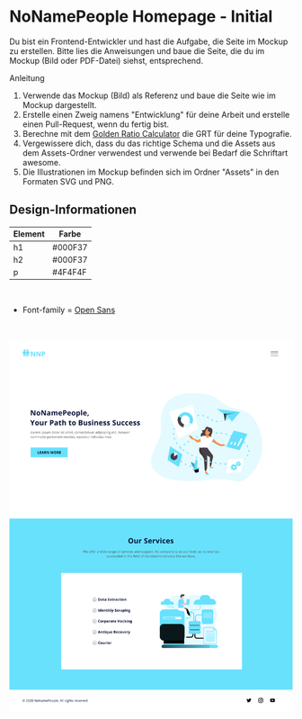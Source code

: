 # NoNamePeople Homepage - Initial

Du bist ein Frontend-Entwickler und hast die Aufgabe, die Seite im Mockup zu erstellen. Bitte lies die Anweisungen und baue die Seite, die du im Mockup (Bild oder PDF-Datei) siehst, entsprechend.

Anleitung

1. Verwende das Mockup (Bild) als Referenz und baue die Seite wie im Mockup dargestellt.
1. Erstelle einen Zweig namens "Entwicklung" für deine Arbeit und erstelle einen Pull-Request, wenn du fertig bist.
1. Berechne mit dem [Golden Ratio Calculator](https://grtcalculator.com/) die GRT für deine Typografie.
1. Vergewissere dich, dass du das richtige Schema und die Assets aus dem Assets-Ordner verwendest und verwende bei Bedarf die Schriftart awesome.
1. Die Illustrationen im Mockup befinden sich im Ordner "Assets" in den Formaten SVG und PNG.

## Design-Informationen

| Element | Farbe |
| ------- | ------- |
| h1 | #000F37 |
| h2 | #000F37 |
| p | #4F4F4F |

<br>

- Font-family = [Open Sans](https://fonts.google.com/specimen/Open+Sans?query=Open+Sans&selection.family=Open+Sans&sidebar.open=true)

<br>

![alt-text](NNP.png 'Referenzbild')
